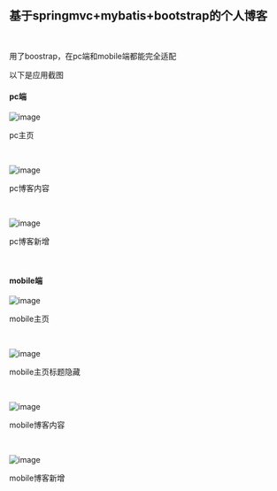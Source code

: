 <h2>基于springmvc+mybatis+bootstrap的个人博客</h2><br>
<p>用了boostrap，在pc端和mobile端都能完全适配</p>
<p>以下是应用截图</p>
<h4>pc端</h4>

  ![image](https://github.com/smay1227/ssm/blob/master/img/pcindex.png)
  <p>pc主页</p><br/>

  ![image](https://github.com/smay1227/ssm/blob/master/img/pcblog.png)
  <p>pc博客内容</p><br/>

  ![image](https://github.com/smay1227/ssm/blob/master/img/pcedit.png)
  <p>pc博客新增</p><br/>

<h4>mobile端</h4>

  ![image](https://github.com/smay1227/ssm/blob/master/img/phoneindex.PNG)
  <p>mobile主页</p><br/>

  ![image](https://github.com/smay1227/ssm/blob/master/img/phoneindex2.PNG)
  <p>mobile主页标题隐藏</p><br/>

  ![image](https://github.com/smay1227/ssm/blob/master/img/phoneblog.PNG)
  <p>mobile博客内容</p><br/>

  ![image](https://github.com/smay1227/ssm/blob/master/img/phoneedit.PNG)
  <p>mobile博客新增</p><br/>
